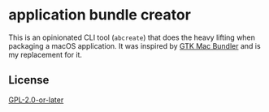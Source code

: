 # application bundle creator

This is an opinionated CLI tool (`abcreate`) that does the heavy lifting when packaging a macOS application. It was inspired by [GTK Mac Bundler](https://gitlab.gnome.org/GNOME/gtk-mac-bundler) and is my replacement for it.

## License

[GPL-2.0-or-later](LICENSE)
